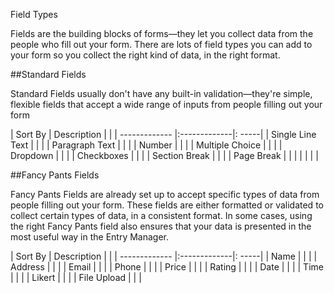 Field Types

Fields are the building blocks of forms—they let you collect data from the people who fill out your form. There are lots of field types you can add to your form so you collect the right kind of data, in the right format.

##Standard Fields

Standard Fields usually don't have any built-in validation—they're simple, flexible fields that accept a wide range of inputs from people filling out your form

| Sort By        | Description           |   |
| ------------- |:-------------|: -----|
| Single Line Text     |  | |
|   Paragraph Text   |  | |
|   Number   |  | |
|  Multiple Choice    |  | |
|   Dropdown   |  | |
|  Checkboxes    |  | |
|  Section Break    |  | |
|   Page Break   |  | |
|      |  | |

##Fancy Pants Fields

Fancy Pants Fields are already set up to accept specific types of data from people filling out your form. These fields are either formatted or validated to collect certain types of data, in a consistent format. In some cases, using the right Fancy Pants field also ensures that your data is presented in the most useful way in the Entry Manager.

| Sort By        | Description           |   |
| ------------- |:-------------|: -----|
| Name    |  | |
|   Address  |  | |
|  Email   |  | |
|  Phone   |  | |
|   Price  |  | |
|  Rating   |  | |
|  Date   |  | |
|   Time  |  | |
|  Likert   |  | |
|  File Upload   |  | |

